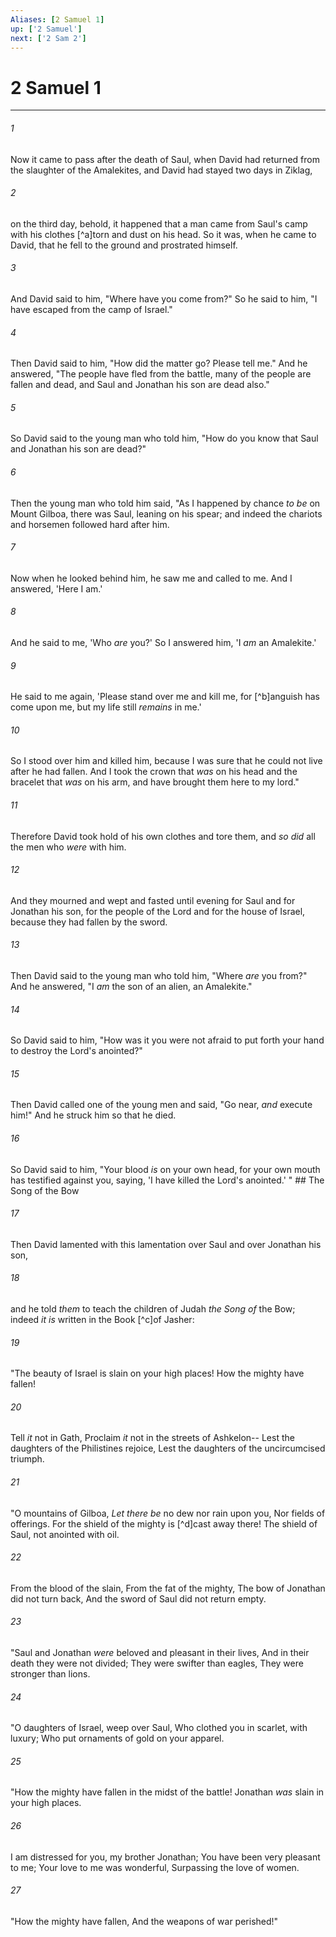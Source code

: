 ```yaml
---
Aliases: [2 Samuel 1]
up: ['2 Samuel']
next: ['2 Sam 2']
---
```

# 2 Samuel 1

***


###### 1 
Now it came to pass after the death of Saul, when David had returned from the slaughter of the Amalekites, and David had stayed two days in Ziklag, 

###### 2 
on the third day, behold, it happened that a man came from Saul's camp with his clothes [^a]torn and dust on his head. So it was, when he came to David, that he fell to the ground and prostrated himself. 

###### 3 
And David said to him, "Where have you come from?" So he said to him, "I have escaped from the camp of Israel." 

###### 4 
Then David said to him, "How did the matter go? Please tell me." And he answered, "The people have fled from the battle, many of the people are fallen and dead, and Saul and Jonathan his son are dead also." 

###### 5 
So David said to the young man who told him, "How do you know that Saul and Jonathan his son are dead?" 

###### 6 
Then the young man who told him said, "As I happened by chance _to be_ on Mount Gilboa, there was Saul, leaning on his spear; and indeed the chariots and horsemen followed hard after him. 

###### 7 
Now when he looked behind him, he saw me and called to me. And I answered, 'Here I am.' 

###### 8 
And he said to me, 'Who _are_ you?' So I answered him, 'I _am_ an Amalekite.' 

###### 9 
He said to me again, 'Please stand over me and kill me, for [^b]anguish has come upon me, but my life still _remains_ in me.' 

###### 10 
So I stood over him and killed him, because I was sure that he could not live after he had fallen. And I took the crown that _was_ on his head and the bracelet that _was_ on his arm, and have brought them here to my lord." 

###### 11 
Therefore David took hold of his own clothes and tore them, and _so did_ all the men who _were_ with him. 

###### 12 
And they mourned and wept and fasted until evening for Saul and for Jonathan his son, for the people of the Lord and for the house of Israel, because they had fallen by the sword. 

###### 13 
Then David said to the young man who told him, "Where _are_ you from?" And he answered, "I _am_ the son of an alien, an Amalekite." 

###### 14 
So David said to him, "How was it you were not afraid to put forth your hand to destroy the Lord's anointed?" 

###### 15 
Then David called one of the young men and said, "Go near, _and_ execute him!" And he struck him so that he died. 

###### 16 
So David said to him, "Your blood _is_ on your own head, for your own mouth has testified against you, saying, 'I have killed the Lord's anointed.' " ## The Song of the Bow 

###### 17 
Then David lamented with this lamentation over Saul and over Jonathan his son, 

###### 18 
and he told _them_ to teach the children of Judah _the Song of_ the Bow; indeed _it is_ written in the Book [^c]of Jasher: 

###### 19 
"The beauty of Israel is slain on your high places! How the mighty have fallen! 

###### 20 
Tell _it_ not in Gath, Proclaim _it_ not in the streets of Ashkelon-- Lest the daughters of the Philistines rejoice, Lest the daughters of the uncircumcised triumph. 

###### 21 
"O mountains of Gilboa, _Let there be_ no dew nor rain upon you, Nor fields of offerings. For the shield of the mighty is [^d]cast away there! The shield of Saul, not anointed with oil. 

###### 22 
From the blood of the slain, From the fat of the mighty, The bow of Jonathan did not turn back, And the sword of Saul did not return empty. 

###### 23 
"Saul and Jonathan _were_ beloved and pleasant in their lives, And in their death they were not divided; They were swifter than eagles, They were stronger than lions. 

###### 24 
"O daughters of Israel, weep over Saul, Who clothed you in scarlet, with luxury; Who put ornaments of gold on your apparel. 

###### 25 
"How the mighty have fallen in the midst of the battle! Jonathan _was_ slain in your high places. 

###### 26 
I am distressed for you, my brother Jonathan; You have been very pleasant to me; Your love to me was wonderful, Surpassing the love of women. 

###### 27 
"How the mighty have fallen, And the weapons of war perished!"
